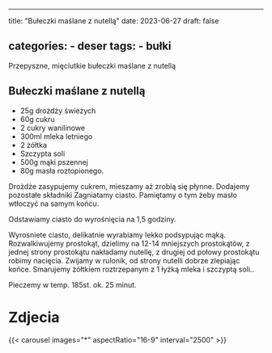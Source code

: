 

---
title: "Bułeczki maślane z nutellą"
date: 2023-06-27
draft: false

categories:
    - deser
tags:
    - bułki
---

Przepyszne, mięciutkie bułeczki maślane z nutellą

## Bułeczki maślane z nutellą

* 25g drożdży świeżych
* 60g cukru
* 2 cukry wanilinowe
* 300ml mleka letniego
* 2 żółtka
* Szczypta soli
* 500g mąki pszennej
* 80g masła roztopionego.

Drożdże zasypujemy cukrem, mieszamy aż zrobią się płynne.
Dodajemy pozostałe składniki Zagniatamy ciasto.
Pamiętamy o tym żeby masło wtłoczyć na samym końcu.

Odstawiamy ciasto do wyrośnięcia na 1,5 godziny.

Wyrosniete ciasto, delikatnie wyrabiamy lekko podsypując mąką.
Rozwalkiwujemy prostokąt, dzielimy na 12-14 mniejszych prostokątów, z jednej strony prostokątu nakładamy nutellę, 
z drugiej od połowy prostokątu robimy nacięcia.
Zwijamy w rulonik, od strony nutelli dobrze zlepiając końce.
Smarujemy żółtkiem roztrzepanym z 1 łyżką mleka i szczyptą soli..

Pieczemy w temp. 185st. ok. 25 minut.

# Zdjecia

{{< carousel images="*" aspectRatio="16-9" interval="2500" >}}
